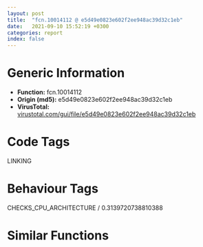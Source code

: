 ```yaml
---
layout: post
title:  "fcn.10014112 @ e5d49e0823e602f2ee948ac39d32c1eb"
date:   2021-09-10 15:52:19 +0300
categories: report
index: false
---
```


# Generic Information
- **Function:** fcn.10014112
- **Origin (md5):** e5d49e0823e602f2ee948ac39d32c1eb
- **VirusTotal:** [virustotal.com/gui/file/e5d49e0823e602f2ee948ac39d32c1eb][virustotal_ref]

# Code Tags
<span class="tag" id="LINKING">LINKING</span>


# Behaviour Tags
<span class="bhv-tag" id="CHECKS_CPU_ARCHITECTURE">CHECKS_CPU_ARCHITECTURE / 0.3139720738810388</span>

# Similar Functions
<script type="text/javascript" src="https://www.gstatic.com/charts/loader.js"></script>
<script type="text/javascript">

    google.charts.load('current', {'packages':['corechart']});
    google.charts.setOnLoadCallback(drawChart);

    function drawChart() {
    var data = new google.visualization.DataTable();
        data.addColumn('number', 'X');
        data.addColumn('number', 'Y');
        data.addColumn({type: 'string', role: 'tooltip', 'p': {'html': true}});
        data.addColumn({'type': 'string', 'role': 'style'});
        
        data.addRows([
    [243.17385864257812, 9.409957885742188, '<b><a href="/report/fcn.10014112@e5d49e0823e602f2ee948ac39d32c1eb">fcn.10014112</a><br>@e5d49e0823e602f2ee948ac39d32c1eb</b><br>push ebp<br>mov ebp, esp<br>mov eax, dword[0x101a0cb0]<br>push esi<br>test eax, eax<br>jne 0x1001414a<br>push str.uxtheme.dll<br>call dword[sym.imp.KERNEL32.dll_GetModuleHandleW]<br>test eax, eax<br>je 0x1001416a<br>push str.BeginBufferedPaint<br>push eax<br>call dword[sym.imp.KERNEL32.dll_GetProcAddress]<br>mov esi, eax<br>push esi<br>call dword[sym.imp.KERNEL32.dll_EncodePointer]<br>mov dword[0x101a0cb0], eax<br>jmp 0x10014153<br>push eax<br>call dword[sym.imp.KERNEL32.dll_DecodePointer]<br>mov esi, eax<br>test esi, esi<br>je 0x1001416a<br>push dword[ebp+0x18]<br>push dword[ebp+0x14]<br>push dword[ebp+0x10]<br>push dword[ebp+0xc]<br>push dword[ebp+8]<br>call esi<br>jmp 0x1001416c<br>xor eax, eax<br>pop esi<br>pop ebp<br>ret <br><eoc> ', 'point { fill-color: #e0440e; }'],
[142.93716430664062, 51.913509368896484, '<b><a href="/report/fcn.100142df@e5d49e0823e602f2ee948ac39d32c1eb">fcn.100142df</a><br>@e5d49e0823e602f2ee948ac39d32c1eb</b><br>push ebp<br>mov ebp, esp<br>mov eax, dword[0x101a0ca4]<br>push esi<br>test eax, eax<br>jne 0x10014317<br>push str.uxtheme.dll<br>call dword[sym.imp.KERNEL32.dll_GetModuleHandleW]<br>test eax, eax<br>je 0x10014343<br>push str.DrawThemeTextEx<br>push eax<br>call dword[sym.imp.KERNEL32.dll_GetProcAddress]<br>mov esi, eax<br>push esi<br>call dword[sym.imp.KERNEL32.dll_EncodePointer]<br>mov dword[0x101a0ca4], eax<br>jmp 0x10014320<br>push eax<br>call dword[sym.imp.KERNEL32.dll_DecodePointer]<br>mov esi, eax<br>test esi, esi<br>je 0x10014343<br>push dword[ebp+0x28]<br>push dword[ebp+0x24]<br>push dword[ebp+0x20]<br>push dword[ebp+0x1c]<br>push dword[ebp+0x18]<br>push dword[ebp+0x14]<br>push dword[ebp+0x10]<br>push dword[ebp+0xc]<br>push dword[ebp+8]<br>call esi<br>jmp 0x10014363<br>push dword[ebp+0x24]<br>push 0<br>push dword[ebp+0x20]<br>push dword[ebp+0x1c]<br>push dword[ebp+0x18]<br>push dword[ebp+0x14]<br>push dword[ebp+0x10]<br>push dword[ebp+0xc]<br>push dword[ebp+8]<br>call dword[sym.imp.UxTheme.dll_DrawThemeText]<br>pop esi<br>pop ebp<br>ret <br><eoc> ', 'null'],
[96.60375213623047, -35.55755615234375, '<b><a href="/report/fcn.1001425d@e5d49e0823e602f2ee948ac39d32c1eb">fcn.1001425d</a><br>@e5d49e0823e602f2ee948ac39d32c1eb</b><br>push ebp<br>mov ebp, esp<br>mov eax, dword[0x101a0c80]<br>push esi<br>test eax, eax<br>jne 0x10014295<br>push str.kernel32.dll<br>call dword[sym.imp.KERNEL32.dll_GetModuleHandleW]<br>test eax, eax<br>je 0x100142bd<br>push str.CompareStringEx<br>push eax<br>call dword[sym.imp.KERNEL32.dll_GetProcAddress]<br>mov esi, eax<br>push esi<br>call dword[sym.imp.KERNEL32.dll_EncodePointer]<br>mov dword[0x101a0c80], eax<br>jmp 0x1001429e<br>push eax<br>call dword[sym.imp.KERNEL32.dll_DecodePointer]<br>mov esi, eax<br>test esi, esi<br>je 0x100142bd<br>xor eax, eax<br>push eax<br>push eax<br>push eax<br>push dword[ebp+0x1c]<br>push dword[ebp+0x18]<br>push dword[ebp+0x14]<br>push dword[ebp+0x10]<br>push dword[ebp+0xc]<br>push dword[ebp+8]<br>call esi<br>jmp 0x100142dc<br>push dword[ebp+0x1c]<br>push dword[ebp+0x18]<br>push dword[ebp+0x14]<br>push dword[ebp+0x10]<br>push dword[ebp+0xc]<br>push dword[ebp+8]<br>call fcn.10139ddd<br>pop ecx<br>push eax<br>call dword[sym.imp.KERNEL32.dll_CompareStringW]<br>pop esi<br>pop ebp<br>ret <br><eoc> ', 'null'],
[7.773783206939697, -127.850341796875, '<b><a href="/report/fcn.0044dd82@9c2b894b84f59672d8be2e984066f76f">fcn.0044dd82</a><br>@9c2b894b84f59672d8be2e984066f76f</b><br>push ebp<br>mov ebp, esp<br>mov eax, dword[0x5e08b4]<br>push esi<br>test eax, eax<br>jne 0x44ddba<br>push str.uxtheme.dll<br>call dword[sym.imp.KERNEL32.dll_GetModuleHandleW]<br>test eax, eax<br>je 0x44dde1<br>push str.BeginBufferedPaint<br>push eax<br>call dword[sym.imp.KERNEL32.dll_GetProcAddress]<br>mov esi, eax<br>push esi<br>call dword[sym.imp.KERNEL32.dll_EncodePointer]<br>mov dword[0x5e08b4], eax<br>jmp 0x44ddc3<br>push eax<br>call dword[sym.imp.KERNEL32.dll_DecodePointer]<br>mov esi, eax<br>test esi, esi<br>je 0x44dde1<br>push dword[ebp+0x18]<br>mov ecx, esi<br>push dword[ebp+0x14]<br>push dword[ebp+0x10]<br>push dword[ebp+0xc]<br>push dword[ebp+8]<br>call fcn.00553897<br>call esi<br>jmp 0x44dde3<br>xor eax, eax<br>pop esi<br>pop ebp<br>ret <br><eoc> ', 'null'],
[-73.51828002929688, -6.992393493652344, '<b><a href="/report/fcn.0044e645@9c2b894b84f59672d8be2e984066f76f">fcn.0044e645</a><br>@9c2b894b84f59672d8be2e984066f76f</b><br>push ebp<br>mov ebp, esp<br>mov eax, dword[0x5e089c]<br>push esi<br>test eax, eax<br>jne 0x44e67d<br>push str.shell32.dll<br>call dword[sym.imp.KERNEL32.dll_GetModuleHandleW]<br>test eax, eax<br>je 0x44e6a1<br>push str.SHCreateItemFromParsingName<br>push eax<br>call dword[sym.imp.KERNEL32.dll_GetProcAddress]<br>mov esi, eax<br>push esi<br>call dword[sym.imp.KERNEL32.dll_EncodePointer]<br>mov dword[0x5e089c], eax<br>jmp 0x44e686<br>push eax<br>call dword[sym.imp.KERNEL32.dll_DecodePointer]<br>mov esi, eax<br>test esi, esi<br>je 0x44e6a1<br>push dword[ebp+0x14]<br>mov ecx, esi<br>push dword[ebp+0x10]<br>push dword[ebp+0xc]<br>push dword[ebp+8]<br>call fcn.00553897<br>call esi<br>jmp 0x44e6a6<br>mov eax, 0x80004005<br>pop esi<br>pop ebp<br>ret <br><eoc> ', 'null'],
[-187.90090942382812, -197.78045654296875, '<b><a href="/report/fcn.0044e0bf@9c2b894b84f59672d8be2e984066f76f">fcn.0044e0bf</a><br>@9c2b894b84f59672d8be2e984066f76f</b><br>push ebp<br>mov ebp, esp<br>mov eax, dword[0x5e08c0]<br>push esi<br>test eax, eax<br>jne 0x44e0f7<br>push str.dwmapi.dll<br>call fcn.004151b4<br>pop ecx<br>test eax, eax<br>je 0x44e112<br>push str.DwmIsCompositionEnabled<br>push eax<br>call dword[sym.imp.KERNEL32.dll_GetProcAddress]<br>mov esi, eax<br>push esi<br>call dword[sym.imp.KERNEL32.dll_EncodePointer]<br>mov dword[0x5e08c0], eax<br>jmp 0x44e100<br>push eax<br>call dword[sym.imp.KERNEL32.dll_DecodePointer]<br>mov esi, eax<br>test esi, esi<br>je 0x44e112<br>push dword[ebp+8]<br>mov ecx, esi<br>call fcn.00553897<br>call esi<br>jmp 0x44e11a<br>mov eax, dword[ebp+8]<br>and dword[eax], 0<br>xor eax, eax<br>pop esi<br>pop ebp<br>ret <br><eoc> ', 'null'],
[37.86063766479492, -98.1690444946289, '<b><a href="/report/fcn.0044dee9@9c2b894b84f59672d8be2e984066f76f">fcn.0044dee9</a><br>@9c2b894b84f59672d8be2e984066f76f</b><br>push ebp<br>mov ebp, esp<br>mov eax, dword[0x5e0884]<br>push esi<br>test eax, eax<br>jne 0x44df21<br>push 0x585ae4<br>call dword[sym.imp.KERNEL32.dll_GetModuleHandleW]<br>test eax, eax<br>je 0x44df50<br>push str.CompareStringEx<br>push eax<br>call dword[sym.imp.KERNEL32.dll_GetProcAddress]<br>mov esi, eax<br>push esi<br>call dword[sym.imp.KERNEL32.dll_EncodePointer]<br>mov dword[0x5e0884], eax<br>jmp 0x44df2a<br>push eax<br>call dword[sym.imp.KERNEL32.dll_DecodePointer]<br>mov esi, eax<br>test esi, esi<br>je 0x44df50<br>xor eax, eax<br>mov ecx, esi<br>push eax<br>push eax<br>push eax<br>push dword[ebp+0x1c]<br>push dword[ebp+0x18]<br>push dword[ebp+0x14]<br>push dword[ebp+0x10]<br>push dword[ebp+0xc]<br>push dword[ebp+8]<br>call fcn.00553897<br>call esi<br>jmp 0x44df6f<br>push dword[ebp+0x1c]<br>push dword[ebp+0x18]<br>push dword[ebp+0x14]<br>push dword[ebp+0x10]<br>push dword[ebp+0xc]<br>push dword[ebp+8]<br>call fcn.0044e7dc<br>pop ecx<br>push eax<br>call dword[sym.imp.KERNEL32.dll_CompareStringW]<br>pop esi<br>pop ebp<br>ret <br><eoc> ', 'null'],
[-53.15860366821289, -186.45260620117188, '<b><a href="/report/fcn.0044e000@9c2b894b84f59672d8be2e984066f76f">fcn.0044e000</a><br>@9c2b894b84f59672d8be2e984066f76f</b><br>push ebp<br>mov ebp, esp<br>mov eax, dword[0x5e08bc]<br>push esi<br>test eax, eax<br>jne 0x44e038<br>push str.dwmapi.dll<br>call fcn.004151b4<br>pop ecx<br>test eax, eax<br>je 0x44e05f<br>push str.DwmDefWindowProc<br>push eax<br>call dword[sym.imp.KERNEL32.dll_GetProcAddress]<br>mov esi, eax<br>push esi<br>call dword[sym.imp.KERNEL32.dll_EncodePointer]<br>mov dword[0x5e08bc], eax<br>jmp 0x44e041<br>push eax<br>call dword[sym.imp.KERNEL32.dll_DecodePointer]<br>mov esi, eax<br>test esi, esi<br>je 0x44e05f<br>push dword[ebp+0x18]<br>mov ecx, esi<br>push dword[ebp+0x14]<br>push dword[ebp+0x10]<br>push dword[ebp+0xc]<br>push dword[ebp+8]<br>call fcn.00553897<br>call esi<br>jmp 0x44e061<br>xor eax, eax<br>pop esi<br>pop ebp<br>ret <br><eoc> ', 'null'],
[-125.04871368408203, 96.29302978515625, '<b><a href="/report/fcn.10014525@e5d49e0823e602f2ee948ac39d32c1eb">fcn.10014525</a><br>@e5d49e0823e602f2ee948ac39d32c1eb</b><br>push ebp<br>mov ebp, esp<br>mov eax, dword[0x101a0cc0]<br>push esi<br>test eax, eax<br>jne 0x1001455d<br>push str.dwmapi.dll<br>call fcn.1000d5f1<br>pop ecx<br>test eax, eax<br>je 0x1001457a<br>push str.DwmSetWindowAttribute<br>push eax<br>call dword[sym.imp.KERNEL32.dll_GetProcAddress]<br>mov esi, eax<br>push esi<br>call dword[sym.imp.KERNEL32.dll_EncodePointer]<br>mov dword[0x101a0cc0], eax<br>jmp 0x10014566<br>push eax<br>call dword[sym.imp.KERNEL32.dll_DecodePointer]<br>mov esi, eax<br>test esi, esi<br>je 0x1001457a<br>push dword[ebp+0x14]<br>push dword[ebp+0x10]<br>push dword[ebp+0xc]<br>push dword[ebp+8]<br>call esi<br>jmp 0x1001457f<br>mov eax, 0x80004005<br>pop esi<br>pop ebp<br>ret <br><eoc> ', 'null'],
[-214.54672241210938, -43.00868606567383, '<b><a href="/report/fcn.0044dcd3@9c2b894b84f59672d8be2e984066f76f">fcn.0044dcd3</a><br>@9c2b894b84f59672d8be2e984066f76f</b><br>push ebp<br>mov ebp, esp<br>mov eax, dword[0x5e0894]<br>push esi<br>test eax, eax<br>jne 0x44dd0b<br>push 0x585ae4<br>call dword[sym.imp.KERNEL32.dll_GetModuleHandleW]<br>test eax, eax<br>je 0x44dd24<br>push str.ApplicationRecoveryFinished<br>push eax<br>call dword[sym.imp.KERNEL32.dll_GetProcAddress]<br>mov esi, eax<br>push esi<br>call dword[sym.imp.KERNEL32.dll_EncodePointer]<br>mov dword[0x5e0894], eax<br>jmp 0x44dd14<br>push eax<br>call dword[sym.imp.KERNEL32.dll_DecodePointer]<br>mov esi, eax<br>test esi, esi<br>je 0x44dd24<br>push dword[ebp+8]<br>mov ecx, esi<br>call fcn.00553897<br>call esi<br>pop esi<br>pop ebp<br>ret <br><eoc> ', 'null'],
[-256.416015625, -65.44863891601562, '<b><a href="/report/fcn.0044e583@9c2b894b84f59672d8be2e984066f76f">fcn.0044e583</a><br>@9c2b894b84f59672d8be2e984066f76f</b><br>push ebp<br>mov ebp, esp<br>mov eax, dword[0x5e088c]<br>push esi<br>test eax, eax<br>jne 0x44e5bb<br>push 0x585ae4<br>call dword[sym.imp.KERNEL32.dll_GetModuleHandleW]<br>test eax, eax<br>je 0x44e5df<br>push str.RegisterApplicationRecoveryCallback<br>push eax<br>call dword[sym.imp.KERNEL32.dll_GetProcAddress]<br>mov esi, eax<br>push esi<br>call dword[sym.imp.KERNEL32.dll_EncodePointer]<br>mov dword[0x5e088c], eax<br>jmp 0x44e5c4<br>push eax<br>call dword[sym.imp.KERNEL32.dll_DecodePointer]<br>mov esi, eax<br>test esi, esi<br>je 0x44e5df<br>push dword[ebp+0x14]<br>mov ecx, esi<br>push dword[ebp+0x10]<br>push dword[ebp+0xc]<br>push dword[ebp+8]<br>call fcn.00553897<br>call esi<br>jmp 0x44e5e4<br>mov eax, 0x80004005<br>pop esi<br>pop ebp<br>ret <br><eoc> ', 'null'],
[-245.14573669433594, -122.33119201660156, '<b><a href="/report/fcn.0044e5e7@9c2b894b84f59672d8be2e984066f76f">fcn.0044e5e7</a><br>@9c2b894b84f59672d8be2e984066f76f</b><br>push ebp<br>mov ebp, esp<br>mov eax, dword[0x5e0888]<br>push esi<br>test eax, eax<br>jne 0x44e61f<br>push 0x585ae4<br>call dword[sym.imp.KERNEL32.dll_GetModuleHandleW]<br>test eax, eax<br>je 0x44e63d<br>push str.RegisterApplicationRestart<br>push eax<br>call dword[sym.imp.KERNEL32.dll_GetProcAddress]<br>mov esi, eax<br>push esi<br>call dword[sym.imp.KERNEL32.dll_EncodePointer]<br>mov dword[0x5e0888], eax<br>jmp 0x44e628<br>push eax<br>call dword[sym.imp.KERNEL32.dll_DecodePointer]<br>mov esi, eax<br>test esi, esi<br>je 0x44e63d<br>push dword[ebp+0xc]<br>mov ecx, esi<br>push dword[ebp+8]<br>call fcn.00553897<br>call esi<br>jmp 0x44e642<br>mov eax, 0x80004005<br>pop esi<br>pop ebp<br>ret <br><eoc> ', 'null'],
[16.36395835876465, -10.919634819030762, '<b><a href="/report/fcn.100145d9@e5d49e0823e602f2ee948ac39d32c1eb">fcn.100145d9</a><br>@e5d49e0823e602f2ee948ac39d32c1eb</b><br>push ebp<br>mov ebp, esp<br>mov eax, dword[0x101a0c78]<br>push esi<br>test eax, eax<br>jne 0x10014611<br>push str.kernel32.dll<br>call dword[sym.imp.KERNEL32.dll_GetModuleHandleW]<br>test eax, eax<br>je 0x1001462e<br>push str.GetLocaleInfoEx<br>push eax<br>call dword[sym.imp.KERNEL32.dll_GetProcAddress]<br>mov esi, eax<br>push esi<br>call dword[sym.imp.KERNEL32.dll_EncodePointer]<br>mov dword[0x101a0c78], eax<br>jmp 0x1001461a<br>push eax<br>call dword[sym.imp.KERNEL32.dll_DecodePointer]<br>mov esi, eax<br>test esi, esi<br>je 0x1001462e<br>push dword[ebp+0x14]<br>push dword[ebp+0x10]<br>push dword[ebp+0xc]<br>push dword[ebp+8]<br>call esi<br>jmp 0x10014647<br>push dword[ebp+0x14]<br>push dword[ebp+0x10]<br>push dword[ebp+0xc]<br>push dword[ebp+8]<br>call fcn.10139ddd<br>pop ecx<br>push eax<br>call dword[sym.imp.KERNEL32.dll_GetLocaleInfoW]<br>pop esi<br>pop ebp<br>ret <br><eoc> ', 'null'],
[331.4451904296875, 40.13902282714844, '<b><a href="/report/fcn.1001480e@e5d49e0823e602f2ee948ac39d32c1eb">fcn.1001480e</a><br>@e5d49e0823e602f2ee948ac39d32c1eb</b><br>mov eax, dword[0x101a0ca0]<br>push esi<br>test eax, eax<br>jne 0x10014843<br>push str.shell32.dll<br>call dword[sym.imp.KERNEL32.dll_GetModuleHandleW]<br>test eax, eax<br>je 0x10014854<br>push str.InitNetworkAddressControl<br>push eax<br>call dword[sym.imp.KERNEL32.dll_GetProcAddress]<br>mov esi, eax<br>push esi<br>call dword[sym.imp.KERNEL32.dll_EncodePointer]<br>mov dword[0x101a0ca0], eax<br>jmp 0x1001484c<br>push eax<br>call dword[sym.imp.KERNEL32.dll_DecodePointer]<br>mov esi, eax<br>test esi, esi<br>je 0x10014854<br>call esi<br>pop esi<br>ret <br>xor eax, eax<br>pop esi<br>ret <br><eoc> ', 'null'],
[-24.65838623046875, -149.2638397216797, '<b><a href="/report/fcn.0044de8e@9c2b894b84f59672d8be2e984066f76f">fcn.0044de8e</a><br>@9c2b894b84f59672d8be2e984066f76f</b><br>push ebp<br>mov ebp, esp<br>mov eax, dword[0x5e0898]<br>push esi<br>test eax, eax<br>jne 0x44dec6<br>push str.user32.dll<br>call dword[sym.imp.KERNEL32.dll_GetModuleHandleW]<br>test eax, eax<br>je 0x44dee4<br>push str.ChangeWindowMessageFilter<br>push eax<br>call dword[sym.imp.KERNEL32.dll_GetProcAddress]<br>mov esi, eax<br>push esi<br>call dword[sym.imp.KERNEL32.dll_EncodePointer]<br>mov dword[0x5e0898], eax<br>jmp 0x44decf<br>push eax<br>call dword[sym.imp.KERNEL32.dll_DecodePointer]<br>mov esi, eax<br>test esi, esi<br>je 0x44dee4<br>push dword[ebp+0xc]<br>mov ecx, esi<br>push dword[ebp+8]<br>call fcn.00553897<br>call esi<br>jmp 0x44dee6<br>xor eax, eax<br>pop esi<br>pop ebp<br>ret <br><eoc> ', 'null'],
[272.5774841308594, 178.97801208496094, '<b><a href="/report/fcn.10014a11@e5d49e0823e602f2ee948ac39d32c1eb">fcn.10014a11</a><br>@e5d49e0823e602f2ee948ac39d32c1eb</b><br>push ebp<br>mov ebp, esp<br>mov eax, dword[0x101a0cd4]<br>push esi<br>test eax, eax<br>jne 0x10014a49<br>push str.comctl32.dll<br>call dword[sym.imp.KERNEL32.dll_GetModuleHandleW]<br>test eax, eax<br>je 0x10014a66<br>push 0x1014c524<br>push eax<br>call dword[sym.imp.KERNEL32.dll_GetProcAddress]<br>mov esi, eax<br>push esi<br>call dword[sym.imp.KERNEL32.dll_EncodePointer]<br>mov dword[0x101a0cd4], eax<br>jmp 0x10014a52<br>push eax<br>call dword[sym.imp.KERNEL32.dll_DecodePointer]<br>mov esi, eax<br>test esi, esi<br>je 0x10014a66<br>push dword[ebp+0x14]<br>push dword[ebp+0x10]<br>push dword[ebp+0xc]<br>push dword[ebp+8]<br>call esi<br>jmp 0x10014a6b<br>mov eax, 0x80004005<br>pop esi<br>pop ebp<br>ret <br><eoc> ', 'null'],
[229.97093200683594, 87.584228515625, '<b><a href="/report/fcn.10014957@e5d49e0823e602f2ee948ac39d32c1eb">fcn.10014957</a><br>@e5d49e0823e602f2ee948ac39d32c1eb</b><br>push ebp<br>mov ebp, esp<br>mov eax, dword[0x101a0c98]<br>push esi<br>test eax, eax<br>jne 0x1001498f<br>push str.shell32.dll<br>call dword[sym.imp.KERNEL32.dll_GetModuleHandleW]<br>test eax, eax<br>je 0x100149ac<br>push str.SHCreateItemFromParsingName<br>push eax<br>call dword[sym.imp.KERNEL32.dll_GetProcAddress]<br>mov esi, eax<br>push esi<br>call dword[sym.imp.KERNEL32.dll_EncodePointer]<br>mov dword[0x101a0c98], eax<br>jmp 0x10014998<br>push eax<br>call dword[sym.imp.KERNEL32.dll_DecodePointer]<br>mov esi, eax<br>test esi, esi<br>je 0x100149ac<br>push dword[ebp+0x14]<br>push dword[ebp+0x10]<br>push dword[ebp+0xc]<br>push dword[ebp+8]<br>call esi<br>jmp 0x100149b1<br>mov eax, 0x80004005<br>pop esi<br>pop ebp<br>ret <br><eoc> ', 'null'],
[-64.2032241821289, -42.02604675292969, '<b><a href="/report/fcn.0044e6a9@9c2b894b84f59672d8be2e984066f76f">fcn.0044e6a9</a><br>@9c2b894b84f59672d8be2e984066f76f</b><br>push ebp<br>mov ebp, esp<br>mov eax, dword[0x5e08a0]<br>push esi<br>test eax, eax<br>jne 0x44e6e1<br>push str.shell32.dll<br>call dword[sym.imp.KERNEL32.dll_GetModuleHandleW]<br>test eax, eax<br>je 0x44e705<br>push str.SHGetKnownFolderPath<br>push eax<br>call dword[sym.imp.KERNEL32.dll_GetProcAddress]<br>mov esi, eax<br>push esi<br>call dword[sym.imp.KERNEL32.dll_EncodePointer]<br>mov dword[0x5e08a0], eax<br>jmp 0x44e6ea<br>push eax<br>call dword[sym.imp.KERNEL32.dll_DecodePointer]<br>mov esi, eax<br>test esi, esi<br>je 0x44e705<br>push dword[ebp+0x14]<br>mov ecx, esi<br>push dword[ebp+0x10]<br>push dword[ebp+0xc]<br>push dword[ebp+8]<br>call fcn.00553897<br>call esi<br>jmp 0x44e70a<br>mov eax, 0x80004005<br>pop esi<br>pop ebp<br>ret <br><eoc> ', 'null'],
[-184.4650115966797, 51.20288848876953, '<b><a href="/report/fcn.0044e11d@9c2b894b84f59672d8be2e984066f76f">fcn.0044e11d</a><br>@9c2b894b84f59672d8be2e984066f76f</b><br>push ebp<br>mov ebp, esp<br>mov eax, dword[0x5e08d0]<br>push esi<br>test eax, eax<br>jne 0x44e155<br>push str.dwmapi.dll<br>call fcn.004151b4<br>pop ecx<br>test eax, eax<br>je 0x44e179<br>push str.DwmSetIconicLivePreviewBitmap<br>push eax<br>call dword[sym.imp.KERNEL32.dll_GetProcAddress]<br>mov esi, eax<br>push esi<br>call dword[sym.imp.KERNEL32.dll_EncodePointer]<br>mov dword[0x5e08d0], eax<br>jmp 0x44e15e<br>push eax<br>call dword[sym.imp.KERNEL32.dll_DecodePointer]<br>mov esi, eax<br>test esi, esi<br>je 0x44e179<br>push dword[ebp+0x14]<br>mov ecx, esi<br>push dword[ebp+0x10]<br>push dword[ebp+0xc]<br>push dword[ebp+8]<br>call fcn.00553897<br>call esi<br>jmp 0x44e17e<br>mov eax, 0x80004005<br>pop esi<br>pop ebp<br>ret <br><eoc> ', 'null'],
[273.63482666015625, 131.40884399414062, '<b><a href="/report/fcn.10014900@e5d49e0823e602f2ee948ac39d32c1eb">fcn.10014900</a><br>@e5d49e0823e602f2ee948ac39d32c1eb</b><br>push ebp<br>mov ebp, esp<br>mov eax, dword[0x101a0c84]<br>push esi<br>test eax, eax<br>jne 0x10014938<br>push str.kernel32.dll<br>call dword[sym.imp.KERNEL32.dll_GetModuleHandleW]<br>test eax, eax<br>je 0x1001494f<br>push str.RegisterApplicationRestart<br>push eax<br>call dword[sym.imp.KERNEL32.dll_GetProcAddress]<br>mov esi, eax<br>push esi<br>call dword[sym.imp.KERNEL32.dll_EncodePointer]<br>mov dword[0x101a0c84], eax<br>jmp 0x10014941<br>push eax<br>call dword[sym.imp.KERNEL32.dll_DecodePointer]<br>mov esi, eax<br>test esi, esi<br>je 0x1001494f<br>push dword[ebp+0xc]<br>push dword[ebp+8]<br>call esi<br>jmp 0x10014954<br>mov eax, 0x80004005<br>pop esi<br>pop ebp<br>ret <br><eoc> ', 'null'],
[-96.8548583984375, 67.26079559326172, '<b><a href="/report/fcn.1001446e@e5d49e0823e602f2ee948ac39d32c1eb">fcn.1001446e</a><br>@e5d49e0823e602f2ee948ac39d32c1eb</b><br>push ebp<br>mov ebp, esp<br>mov eax, dword[0x101a0ccc]<br>push esi<br>test eax, eax<br>jne 0x100144a6<br>push str.dwmapi.dll<br>call fcn.1000d5f1<br>pop ecx<br>test eax, eax<br>je 0x100144c3<br>push str.DwmSetIconicLivePreviewBitmap<br>push eax<br>call dword[sym.imp.KERNEL32.dll_GetProcAddress]<br>mov esi, eax<br>push esi<br>call dword[sym.imp.KERNEL32.dll_EncodePointer]<br>mov dword[0x101a0ccc], eax<br>jmp 0x100144af<br>push eax<br>call dword[sym.imp.KERNEL32.dll_DecodePointer]<br>mov esi, eax<br>test esi, esi<br>je 0x100144c3<br>push dword[ebp+0x14]<br>push dword[ebp+0x10]<br>push dword[ebp+0xc]<br>push dword[ebp+8]<br>call esi<br>jmp 0x100144c8<br>mov eax, 0x80004005<br>pop esi<br>pop ebp<br>ret <br><eoc> ', 'null'],
[231.25521850585938, 126.54008483886719, '<b><a href="/report/fcn.100148a3@e5d49e0823e602f2ee948ac39d32c1eb">fcn.100148a3</a><br>@e5d49e0823e602f2ee948ac39d32c1eb</b><br>push ebp<br>mov ebp, esp<br>mov eax, dword[0x101a0c88]<br>push esi<br>test eax, eax<br>jne 0x100148db<br>push str.kernel32.dll<br>call dword[sym.imp.KERNEL32.dll_GetModuleHandleW]<br>test eax, eax<br>je 0x100148f8<br>push str.RegisterApplicationRecoveryCallback<br>push eax<br>call dword[sym.imp.KERNEL32.dll_GetProcAddress]<br>mov esi, eax<br>push esi<br>call dword[sym.imp.KERNEL32.dll_EncodePointer]<br>mov dword[0x101a0c88], eax<br>jmp 0x100148e4<br>push eax<br>call dword[sym.imp.KERNEL32.dll_DecodePointer]<br>mov esi, eax<br>test esi, esi<br>je 0x100148f8<br>push dword[ebp+0x14]<br>push dword[ebp+0x10]<br>push dword[ebp+0xc]<br>push dword[ebp+8]<br>call esi<br>jmp 0x100148fd<br>mov eax, 0x80004005<br>pop esi<br>pop ebp<br>ret <br><eoc> ', 'null'],
[-97.73487854003906, -176.72622680664062, '<b><a href="/report/fcn.10014417@e5d49e0823e602f2ee948ac39d32c1eb">fcn.10014417</a><br>@e5d49e0823e602f2ee948ac39d32c1eb</b><br>push ebp<br>mov ebp, esp<br>mov eax, dword[0x101a0cbc]<br>push esi<br>test eax, eax<br>jne 0x1001444f<br>push str.dwmapi.dll<br>call fcn.1000d5f1<br>pop ecx<br>test eax, eax<br>je 0x10014463<br>push str.DwmIsCompositionEnabled<br>push eax<br>call dword[sym.imp.KERNEL32.dll_GetProcAddress]<br>mov esi, eax<br>push esi<br>call dword[sym.imp.KERNEL32.dll_EncodePointer]<br>mov dword[0x101a0cbc], eax<br>jmp 0x10014458<br>push eax<br>call dword[sym.imp.KERNEL32.dll_DecodePointer]<br>mov esi, eax<br>test esi, esi<br>je 0x10014463<br>push dword[ebp+8]<br>call esi<br>jmp 0x1001446b<br>mov eax, dword[ebp+8]<br>and dword[eax], 0<br>xor eax, eax<br>pop esi<br>pop ebp<br>ret <br><eoc> ', 'null'],
[-218.41763305664062, -85.17559814453125, '<b><a href="/report/fcn.0044e70d@9c2b894b84f59672d8be2e984066f76f">fcn.0044e70d</a><br>@9c2b894b84f59672d8be2e984066f76f</b><br>push ebp<br>mov ebp, esp<br>mov eax, dword[0x5e08d8]<br>push esi<br>test eax, eax<br>jne 0x44e745<br>push str.comctl32.dll<br>call dword[sym.imp.KERNEL32.dll_GetModuleHandleW]<br>test eax, eax<br>je 0x44e769<br>push 0x58d478<br>push eax<br>call dword[sym.imp.KERNEL32.dll_GetProcAddress]<br>mov esi, eax<br>push esi<br>call dword[sym.imp.KERNEL32.dll_EncodePointer]<br>mov dword[0x5e08d8], eax<br>jmp 0x44e74e<br>push eax<br>call dword[sym.imp.KERNEL32.dll_DecodePointer]<br>mov esi, eax<br>test esi, esi<br>je 0x44e769<br>push dword[ebp+0x14]<br>mov ecx, esi<br>push dword[ebp+0x10]<br>push dword[ebp+0xc]<br>push dword[ebp+8]<br>call fcn.00553897<br>call esi<br>jmp 0x44e76e<br>mov eax, 0x80004005<br>pop esi<br>pop ebp<br>ret <br><eoc> ', 'null'],
[277.97882080078125, 6.353438377380371, '<b><a href="/report/fcn.10014209@e5d49e0823e602f2ee948ac39d32c1eb">fcn.10014209</a><br>@e5d49e0823e602f2ee948ac39d32c1eb</b><br>push ebp<br>mov ebp, esp<br>mov eax, dword[0x101a0c94]<br>push esi<br>test eax, eax<br>jne 0x10014241<br>push str.user32.dll<br>call dword[sym.imp.KERNEL32.dll_GetModuleHandleW]<br>test eax, eax<br>je 0x10014258<br>push str.ChangeWindowMessageFilter<br>push eax<br>call dword[sym.imp.KERNEL32.dll_GetProcAddress]<br>mov esi, eax<br>push esi<br>call dword[sym.imp.KERNEL32.dll_EncodePointer]<br>mov dword[0x101a0c94], eax<br>jmp 0x1001424a<br>push eax<br>call dword[sym.imp.KERNEL32.dll_DecodePointer]<br>mov esi, eax<br>test esi, esi<br>je 0x10014258<br>push dword[ebp+0xc]<br>push dword[ebp+8]<br>call esi<br>jmp 0x1001425a<br>xor eax, eax<br>pop esi<br>pop ebp<br>ret <br><eoc> ', 'null'],
[108.89872741699219, 26.634443283081055, '<b><a href="/report/fcn.0044df72@9c2b894b84f59672d8be2e984066f76f">fcn.0044df72</a><br>@9c2b894b84f59672d8be2e984066f76f</b><br>push ebp<br>mov ebp, esp<br>mov eax, dword[0x5e08a8]<br>push esi<br>test eax, eax<br>jne 0x44dfaa<br>push str.uxtheme.dll<br>call dword[sym.imp.KERNEL32.dll_GetModuleHandleW]<br>test eax, eax<br>je 0x44dfdd<br>push str.DrawThemeTextEx<br>push eax<br>call dword[sym.imp.KERNEL32.dll_GetProcAddress]<br>mov esi, eax<br>push esi<br>call dword[sym.imp.KERNEL32.dll_EncodePointer]<br>mov dword[0x5e08a8], eax<br>jmp 0x44dfb3<br>push eax<br>call dword[sym.imp.KERNEL32.dll_DecodePointer]<br>mov esi, eax<br>test esi, esi<br>je 0x44dfdd<br>push dword[ebp+0x28]<br>mov ecx, esi<br>push dword[ebp+0x24]<br>push dword[ebp+0x20]<br>push dword[ebp+0x1c]<br>push dword[ebp+0x18]<br>push dword[ebp+0x14]<br>push dword[ebp+0x10]<br>push dword[ebp+0xc]<br>push dword[ebp+8]<br>call fcn.00553897<br>call esi<br>jmp 0x44dffd<br>push dword[ebp+0x24]<br>push 0<br>push dword[ebp+0x20]<br>push dword[ebp+0x1c]<br>push dword[ebp+0x18]<br>push dword[ebp+0x14]<br>push dword[ebp+0x10]<br>push dword[ebp+0xc]<br>push dword[ebp+8]<br>call dword[sym.imp.UxTheme.dll_DrawThemeText]<br>pop esi<br>pop ebp<br>ret <br><eoc> ', 'null'],
[-112.90928649902344, -35.88387680053711, '<b><a href="/report/fcn.0044e246@9c2b894b84f59672d8be2e984066f76f">fcn.0044e246</a><br>@9c2b894b84f59672d8be2e984066f76f</b><br>push ebp<br>mov ebp, esp<br>mov eax, dword[0x5e08b8]<br>push esi<br>test eax, eax<br>jne 0x44e27e<br>push str.uxtheme.dll<br>call dword[sym.imp.KERNEL32.dll_GetModuleHandleW]<br>test eax, eax<br>je 0x44e29c<br>push str.EndBufferedPaint<br>push eax<br>call dword[sym.imp.KERNEL32.dll_GetProcAddress]<br>mov esi, eax<br>push esi<br>call dword[sym.imp.KERNEL32.dll_EncodePointer]<br>mov dword[0x5e08b8], eax<br>jmp 0x44e287<br>push eax<br>call dword[sym.imp.KERNEL32.dll_DecodePointer]<br>mov esi, eax<br>test esi, esi<br>je 0x44e29c<br>push dword[ebp+0xc]<br>mov ecx, esi<br>push dword[ebp+8]<br>call fcn.00553897<br>call esi<br>jmp 0x44e2a1<br>mov eax, 0x80004005<br>pop esi<br>pop ebp<br>ret <br><eoc> ', 'null'],
[-286.3918151855469, -117.05924224853516, '<b><a href="/report/fcn.0044dd27@9c2b894b84f59672d8be2e984066f76f">fcn.0044dd27</a><br>@9c2b894b84f59672d8be2e984066f76f</b><br>push ebp<br>mov ebp, esp<br>mov eax, dword[0x5e0890]<br>push esi<br>test eax, eax<br>jne 0x44dd5f<br>push 0x585ae4<br>call dword[sym.imp.KERNEL32.dll_GetModuleHandleW]<br>test eax, eax<br>je 0x44dd7a<br>push str.ApplicationRecoveryInProgress<br>push eax<br>call dword[sym.imp.KERNEL32.dll_GetProcAddress]<br>mov esi, eax<br>push esi<br>call dword[sym.imp.KERNEL32.dll_EncodePointer]<br>mov dword[0x5e0890], eax<br>jmp 0x44dd68<br>push eax<br>call dword[sym.imp.KERNEL32.dll_DecodePointer]<br>mov esi, eax<br>test esi, esi<br>je 0x44dd7a<br>push dword[ebp+8]<br>mov ecx, esi<br>call fcn.00553897<br>call esi<br>jmp 0x44dd7f<br>mov eax, 0x80004005<br>pop esi<br>pop ebp<br>ret <br><eoc> ', 'null'],
[-137.51046752929688, 56.518898010253906, '<b><a href="/report/fcn.100144cb@e5d49e0823e602f2ee948ac39d32c1eb">fcn.100144cb</a><br>@e5d49e0823e602f2ee948ac39d32c1eb</b><br>push ebp<br>mov ebp, esp<br>mov eax, dword[0x101a0cc4]<br>push esi<br>test eax, eax<br>jne 0x10014503<br>push str.dwmapi.dll<br>call fcn.1000d5f1<br>pop ecx<br>test eax, eax<br>je 0x1001451d<br>push str.DwmSetIconicThumbnail<br>push eax<br>call dword[sym.imp.KERNEL32.dll_GetProcAddress]<br>mov esi, eax<br>push esi<br>call dword[sym.imp.KERNEL32.dll_EncodePointer]<br>mov dword[0x101a0cc4], eax<br>jmp 0x1001450c<br>push eax<br>call dword[sym.imp.KERNEL32.dll_DecodePointer]<br>mov esi, eax<br>test esi, esi<br>je 0x1001451d<br>push dword[ebp+0x10]<br>push dword[ebp+0xc]<br>push dword[ebp+8]<br>call esi<br>jmp 0x10014522<br>mov eax, 0x80004005<br>pop esi<br>pop ebp<br>ret <br><eoc> ', 'null'],
[-247.17127990722656, 8.41987419128418, '<b><a href="/report/fcn.0044e2a4@9c2b894b84f59672d8be2e984066f76f">fcn.0044e2a4</a><br>@9c2b894b84f59672d8be2e984066f76f</b><br>push ebp<br>mov ebp, esp<br>mov eax, dword[0x5e087c]<br>push esi<br>test eax, eax<br>jne 0x44e2dc<br>push 0x585ae4<br>call dword[sym.imp.KERNEL32.dll_GetModuleHandleW]<br>test eax, eax<br>je 0x44e300<br>push str.GetLocaleInfoEx<br>push eax<br>call dword[sym.imp.KERNEL32.dll_GetProcAddress]<br>mov esi, eax<br>push esi<br>call dword[sym.imp.KERNEL32.dll_EncodePointer]<br>mov dword[0x5e087c], eax<br>jmp 0x44e2e5<br>push eax<br>call dword[sym.imp.KERNEL32.dll_DecodePointer]<br>mov esi, eax<br>test esi, esi<br>je 0x44e300<br>push dword[ebp+0x14]<br>mov ecx, esi<br>push dword[ebp+0x10]<br>push dword[ebp+0xc]<br>push dword[ebp+8]<br>call fcn.00553897<br>call esi<br>jmp 0x44e319<br>push dword[ebp+0x14]<br>push dword[ebp+0x10]<br>push dword[ebp+0xc]<br>push dword[ebp+8]<br>call fcn.0044e7dc<br>pop ecx<br>push eax<br>call dword[sym.imp.KERNEL32.dll_GetLocaleInfoW]<br>pop esi<br>pop ebp<br>ret <br><eoc> ', 'null'],
[272.3537292480469, 82.02490234375, '<b><a href="/report/fcn.10014071@e5d49e0823e602f2ee948ac39d32c1eb">fcn.10014071</a><br>@e5d49e0823e602f2ee948ac39d32c1eb</b><br>push ebp<br>mov ebp, esp<br>mov eax, dword[0x101a0c90]<br>push esi<br>test eax, eax<br>jne 0x100140a9<br>push str.kernel32.dll<br>call dword[sym.imp.KERNEL32.dll_GetModuleHandleW]<br>test eax, eax<br>je 0x100140bb<br>push str.ApplicationRecoveryFinished<br>push eax<br>call dword[sym.imp.KERNEL32.dll_GetProcAddress]<br>mov esi, eax<br>push esi<br>call dword[sym.imp.KERNEL32.dll_EncodePointer]<br>mov dword[0x101a0c90], eax<br>jmp 0x100140b2<br>push eax<br>call dword[sym.imp.KERNEL32.dll_DecodePointer]<br>mov esi, eax<br>test esi, esi<br>je 0x100140bb<br>push dword[ebp+8]<br>call esi<br>pop esi<br>pop ebp<br>ret <br><eoc> ', 'null'],

        ]);

    var options = {
        title: 'Similarity Plot',
        legend: 'none',
        colors: ['#dedbd9', '#e6693e', '#ec8f6e', '#f3b49f', '#f6c7b6'],
        tooltip: {isHtml: true, trigger: 'both'},
        explorer: {
        actions: ["dragToZoom", "rightClickToReset"],
        },
        chartArea: {
        width: '80%',
        height: '80%'
        },
        width: '100%',
        height: '100%'
    };

    var chart = new google.visualization.ScatterChart(document.getElementById('chart_div'));

    chart.draw(data, options);
    }
    
</script>


<div id="chart_div" style="width: 100%px; height: 100%;"></div>

# Disassembled Code
{% highlight nasm %}

push ebp
mov ebp, esp
mov eax, dword[0x101a0cb0]
push esi
test eax, eax
jne 0x1001414a
push str.uxtheme.dll
call dword[sym.imp.KERNEL32.dll_GetModuleHandleW]
test eax, eax
je 0x1001416a
push str.BeginBufferedPaint
push eax
call dword[sym.imp.KERNEL32.dll_GetProcAddress]
mov esi, eax
push esi
call dword[sym.imp.KERNEL32.dll_EncodePointer]
mov dword[0x101a0cb0], eax
jmp 0x10014153
push eax
call dword[sym.imp.KERNEL32.dll_DecodePointer]
mov esi, eax
test esi, esi
je 0x1001416a
push dword[ebp+0x18]
push dword[ebp+0x14]
push dword[ebp+0x10]
push dword[ebp+0xc]
push dword[ebp+8]
call esi
jmp 0x1001416c
xor eax, eax
pop esi
pop ebp
ret

{% endhighlight %}

[virustotal_ref]: https://www.virustotal.com/gui/file/e5d49e0823e602f2ee948ac39d32c1eb